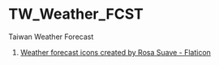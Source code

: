# TW_Weather_FCST
 Taiwan Weather Forecast
1. <a href="https://www.flaticon.com/free-icons/weather-forecast" title="weather forecast icons">Weather forecast icons created by Rosa Suave - Flaticon</a>
